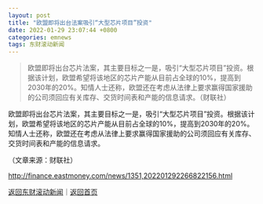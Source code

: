 ```yaml
---
layout: post
title: "欧盟即将出台法案吸引“大型芯片项目”投资"
date: 2022-01-29 23:07:44 +0800
categories: emnews
tags: 东财滚动新闻
---
```

> 欧盟即将出台芯片法案，其主要目标之一是，吸引“大型芯片项目”投资。根据该计划，欧盟希望将该地区的芯片产能从目前占全球的10%，提高到2030年的20%。知情人士还称，欧盟还在考虑从法律上要求赢得国家援助的公司须回应有关库存、交货时间表和产能的信息请求。（财联社）

<p>欧盟即将出台芯片法案，其主要目标之一是，吸引“大型芯片项目”投资。根据该计划，欧盟希望将该地区的芯片产能从目前占全球的10%，提高到2030年的20%。知情人士还称，欧盟还在考虑从法律上要求赢得国家援助的公司须回应有关库存、交货时间表和产能的信息请求。</p><p class="em_media">（文章来源：财联社）</p>

<http://finance.eastmoney.com/news/1351,202201292266822156.html>

[返回东财滚动新闻](//finews.withounder.com/emnews/)｜[返回首页](//finews.withounder.com/)